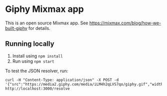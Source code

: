 # Giphy Mixmax app

This is an open source Mixmax app. See <https://mixmax.com/blog/how-we-built-giphy> for details.

## Running locally

1. Install using `npm install`
2. Run using `npm start`

To test the JSON resolver, run:

```
curl -H "Content-Type: application/json" -X POST -d '{"src":"https://media2.giphy.com/media/iLM4h2qLVS7qo/giphy.gif","width":"300"}' http://localhost:3000/resolve
```
